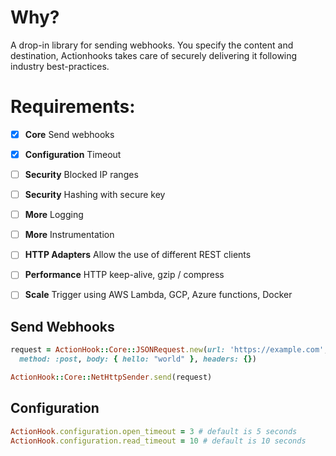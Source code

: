 # Why?

A drop-in library for sending webhooks. You specify the content and
destination, Actionhooks takes care of securely delivering it following industry
best-practices.


# Requirements:

- [x] **Core** Send webhooks
- [x] **Configuration** Timeout
- [ ] **Security** Blocked IP ranges
- [ ] **Security** Hashing with secure key
- [ ] **More** Logging
- [ ] **More** Instrumentation
- [ ] **HTTP Adapters** Allow the use of different REST clients
- [ ] **Performance** HTTP keep-alive, gzip / compress
- [ ] **Scale** Trigger using AWS Lambda, GCP, Azure functions, Docker


## Send Webhooks

```ruby
request = ActionHook::Core::JSONRequest.new(url: 'https://example.com',
  method: :post, body: { hello: "world" }, headers: {})

ActionHook::Core::NetHttpSender.send(request)
```

## Configuration

```ruby
ActionHook.configuration.open_timeout = 3 # default is 5 seconds
ActionHook.configuration.read_timeout = 10 # default is 10 seconds
```